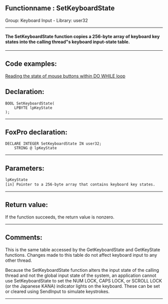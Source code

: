 <link rel="stylesheet" type="text/css" href="../../css/win32api.css">  
<link rel="stylesheet" href="https://cdnjs.cloudflare.com/ajax/libs/font-awesome/4.7.0/css/font-awesome.min.css">

## Functionname : SetKeyboardState
Group: Keyboard Input - Library: user32    
***  


#### The SetKeyboardState function copies a 256-byte array of keyboard key states into the calling thread"s keyboard input-state table. 
***  


## Code examples:
[Reading the state of mouse buttons within DO WHILE loop](../../samples/sample_280.md)  

## Declaration:
```foxpro  
BOOL SetKeyboardState(
	LPBYTE lpKeyState
);  
```  
***  


## FoxPro declaration:
```foxpro  
DECLARE INTEGER SetKeyboardState IN user32;
	STRING @ lpKeyState  
```  
***  


## Parameters:
```txt  
lpKeyState
[in] Pointer to a 256-byte array that contains keyboard key states.  
```  
***  


## Return value:
If the function succeeds, the return value is nonzero.  
***  


## Comments:
This is the same table accessed by the GetKeyboardState and GetKeyState functions. Changes made to this table do not affect keyboard input to any other thread.   
  
Because the SetKeyboardState function alters the input state of the calling thread and not the global input state of the system, an application cannot use SetKeyboardState to set the NUM LOCK, CAPS LOCK, or SCROLL LOCK (or the Japanese KANA) indicator lights on the keyboard. These can be set or cleared using SendInput to simulate keystrokes.  
  
***  

